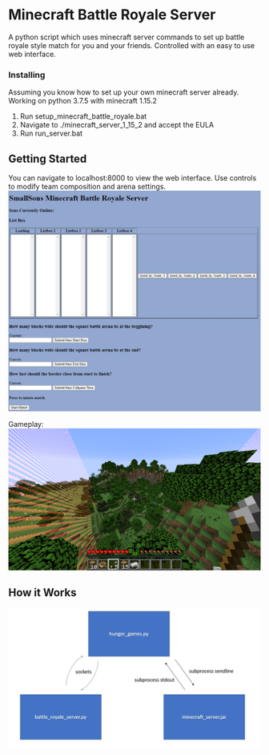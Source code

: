 # Minecraft Battle Royale Server
A python script which uses minecraft server commands to set up battle royale style match for you and your friends. Controlled with an easy to use web interface. 

### Installing
Assuming you know how to set up your own minecraft server already. Working on python 3.7.5 with minecraft 1.15.2

1. Run setup_minecraft_battle_royale.bat
2. Navigate to ./minecraft_server_1_15_2 and accept the EULA
3. Run run_server.bat

## Getting Started
You can navigate to localhost:8000 to view the web interface. Use controls to modify team composition and arena settings.
![](img/webpage_interface.JPG)

Gameplay:
![](img/in_game.png)

## How it Works
![](img/flow.JPG)
